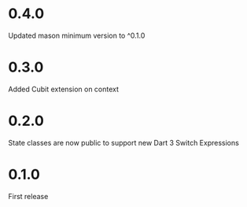 # 0.4.0

Updated mason minimum version to ^0.1.0

# 0.3.0

Added Cubit extension on context

# 0.2.0

State classes are now public to support new Dart 3 Switch Expressions

# 0.1.0

First release
